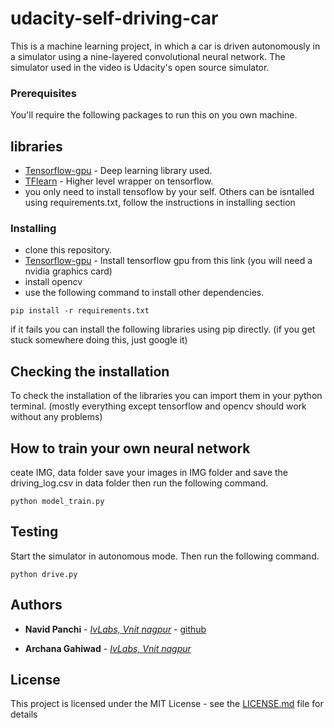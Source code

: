 # udacity-self-driving-car
This is a machine learning project, in which a car is driven autonomously in a simulator using a nine-layered convolutional neural network. The simulator used in the video is Udacity's open source simulator. 


### Prerequisites

You'll require the following packages to run this on you own machine. 
## libraries

* [Tensorflow-gpu](https://www.tensorflow.org/install/) - Deep learning library used.
* [TFlearn](https://tflearn.org/) - Higher level wrapper on tensorflow.
* you only need to install tensoflow by your self. Others can be isntalled using requirements.txt, follow the instructions in installing section 

### Installing
* clone this repository.
* [Tensorflow-gpu](https://www.tensorflow.org/install/) - Install tensorflow gpu from this link (you will need a nvidia graphics card)
* install opencv
* use the following command to install other dependencies.
```
pip install -r requirements.txt
```

if it fails you can install the following libraries using pip directly. (if you get stuck somewhere doing this, just google it)


## Checking the installation
To check the installation of the libraries you can import them in your python terminal. 
(mostly everything except tensorflow and opencv should work without any problems)

## How to train your own neural network
ceate IMG, data folder
save your images in IMG folder and save the driving_log.csv in data folder then run the following command.

```
python model_train.py
```

## Testing

Start the simulator in autonomous mode. Then run the following command.
```
python drive.py
```
## Authors

* **Navid Panchi** - [*IvLabs, Vnit nagpur*](http://www.ivlabs.in/) - [github](https://github.com/navidpanchi)

* **Archana Gahiwad** - [*IvLabs, Vnit nagpur*](http://www.ivlabs.in/) 

## License

This project is licensed under the MIT License - see the [LICENSE.md](LICENSE.md) file for details

